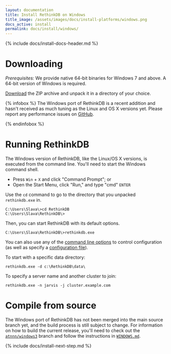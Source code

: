 ```yaml
---
layout: documentation
title: Install RethinkDB on Windows
title_image: /assets/images/docs/install-platforms/windows.png
docs_active: install
permalink: docs/install/windows/
---
```

{% include docs/install-docs-header.md %}

# Downloading #

_Prerequisites:_ We provide native 64-bit binaries for Windows 7 and above. A 64-bit version of Windows is required.

[Download](https://download.rethinkdb.com/windows/rethinkdb-{{site.version.full}}.zip) the ZIP archive and unpack it in a directory of your choice.

{% infobox %}
The Windows port of RethinkDB is a recent addition and hasn't received as much tuning as the Linux and OS X versions yet. Please report any performance issues on [GitHub][gh-issues].

[gh-issues]: https://github.com/rethinkdb/rethinkdb/issues/
{% endinfobox %}


# Running RethinkDB #

The Windows version of RethinkDB, like the Linux/OS X versions, is executed from the command line. You'll need to start the Windows command shell.

* Press `Win` + `X` and click "Command Prompt"; or
* Open the Start Menu, click "Run," and type "cmd" `ENTER`

Use the `cd` command to go to the directory that you unpacked `rethinkdb.exe` in.

    C:\Users\Slava\>cd RethinkDB
    C:\Users\Slava\RethinkDB\>

Then, you can start RethinkDB with its default options.

    C:\Users\Slava\RethinkDB\>rethinkdb.exe

You can also use any of the [command line options][cl] to control configuration (as well as specify a [configuration file][cf]).

[cl]: /docs/cli-options/
[cf]: /docs/config-file/

To start with a specific data directory:

    rethinkdb.exe -d c:\RethinkDB\data\

To specify a server name and another cluster to join:

    rethinkdb.exe -n jarvis -j cluster.example.com

# Compile from source #

The Windows port of RethinkDB has not been merged into the main source branch yet, and the build process is still subject to change. For information on how to build the current release, you'll need to check out the [`atnnn/windows3`][aw] branch and follow the instructions in [`WINDOWS.md`][readme].

[aw]: https://github.com/rethinkdb/rethinkdb/tree/atnnn/windows3
[readme]: https://github.com/rethinkdb/rethinkdb/blob/atnnn/windows3/WINDOWS.md

{% include docs/install-next-step.md %}
